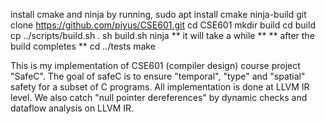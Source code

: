 install cmake and ninja by running,
sudo apt install cmake ninja-build
git clone https://github.com/piyus/CSE601.git
cd CSE601
mkdir build
cd build
cp ../scripts/build.sh .
sh build.sh
ninja
** it will take a while **
** after the build completes **
cd ../tests
make

This is my implementation of CSE601 (compiler design) course project "SafeC".
The goal of safeC is to ensure "temporal", "type" and "spatial" safety for a subset of C programs. All implementation is done at LLVM IR level. We also catch "null pointer dereferences" by dynamic checks and dataflow analysis on LLVM IR. 
